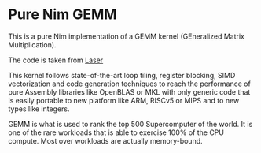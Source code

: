 # Pure Nim GEMM

This is a pure Nim implementation of a GEMM kernel (GEneralized Matrix Multiplication).

The code is taken from [Laser](https://github.com/numforge/laser)

This kernel follows state-of-the-art loop tiling, register blocking, SIMD vectorization and code generation techniques to reach the performance
of pure Assembly libraries like OpenBLAS or MKL with only generic code that is easily portable to new platform like ARM, RISCv5 or MIPS and to new types like integers.

GEMM is what is used to rank the top 500 Supercomputer of the world.
It is one of the rare workloads that is able to exercise 100% of the CPU compute.
Most over workloads are actually memory-bound.
